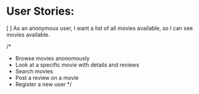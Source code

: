 # User Stories:
[ ] As an anonymous user, I want a list of all movies available, so I can see movies available.


/*
- Browse movies anonomously
- Look at a specific movie with details and reviews
- Search movies
- Post a review on a movie
- Register a new user
*/